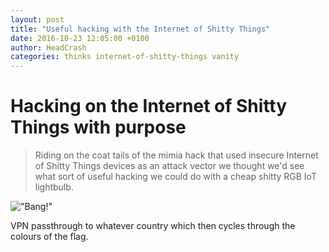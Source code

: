 ```yaml
---
layout: post
title: "Useful hacking with the Internet of Shitty Things"
date: 2016-10-23 12:05:00 +0100
author: HeadCrash
categories: thinks internet-of-shitty-things vanity
---
```


# Hacking on the Internet of Shitty Things with purpose

> Riding on the coat tails of the mimia hack that used insecure Internet of Shitty Things devices as an attack vector we thought we'd see what sort of useful hacking we could do with a cheap shitty RGB IoT lightbulb.

!["Bang!"](http://media.fuckyou.computer/exploding-bulb.gif)

VPN passthrough to whatever country which then cycles through the colours of the flag.
